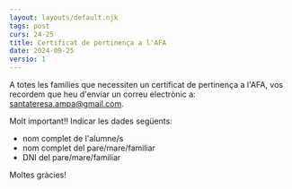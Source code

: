 ```yaml
---
layout: layouts/default.njk
tags: post
curs: 24-25
title: Certificat de pertinença a l'AFA
date: 2024-09-25
versio: 1
---
```

A totes les famílies que necessiten un certificat de pertinença a l'AFA, vos recordem que heu d'enviar un correu electrònic a: [santateresa.ampa@gmail.com](mailto:santateresa.ampa@gmail.com).

Molt important!! Indicar les dades següents:

- nom complet de l'alumne/s
- nom complet del pare/mare/familiar
- DNI del pare/mare/familiar 

Moltes gràcies!

